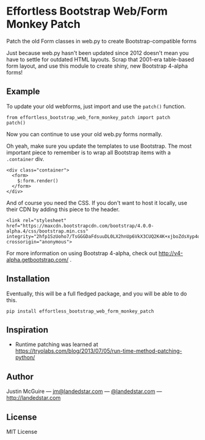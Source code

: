 # Effortless Bootstrap Web/Form Monkey Patch

Patch the old Form classes in web.py to create Bootstrap-compatible forms

Just because web.py hasn't been updated since 2012 doesn't mean you have to
settle for outdated HTML layouts. Scrap that 2001-era table-based form layout,
and use this module to create shiny, new Bootstrap 4-alpha forms!

## Example

To update your old webforms, just import and use the `patch()` function.

    from effortless_bootstrap_web_form_monkey_patch import patch
    patch()

Now you can continue to use your old web.py forms normally.

Oh yeah, make sure you update the templates to use Bootstrap. The most
important piece to remember is to wrap all Bootstrap items with a `.container`
div.

    <div class="container">
      <form>
        $:form.render()
      </form>
    </div>

And of course you need the CSS. If you don't want to host it locally, use their
CDN by adding this piece to the header.

    <link rel="stylesheet" href="https://maxcdn.bootstrapcdn.com/bootstrap/4.0.0-alpha.4/css/bootstrap.min.css" integrity="2hfp1SzUoho7/TsGGGDaFdsuuDL0LX2hnUp6VkX3CUQ2K4K+xjboZdsXyp4oUHZj" crossorigin="anonymous">

For more information on using Bootstrap 4-alpha, check out http://v4-alpha.getbootstrap.com/ .

## Installation

Eventually, this will be a full fledged package, and you will be able to do this.

    pip install effortless_bootstrap_web_form_monkey_patch

## Inspiration

 - Runtime patching was learned at https://tryolabs.com/blog/2013/07/05/run-time-method-patching-python/

## Author

Justin McGuire &mdash; <jm@landedstar.com> &mdash; <a href="https://twitter.com/landedstar">@landedstar.com</a> &mdash; http://landedstar.com

## License

MIT License

